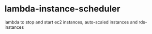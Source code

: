 # lambda-instance-scheduler
lambda to stop and start ec2 instances, auto-scaled instances and rds-instances
